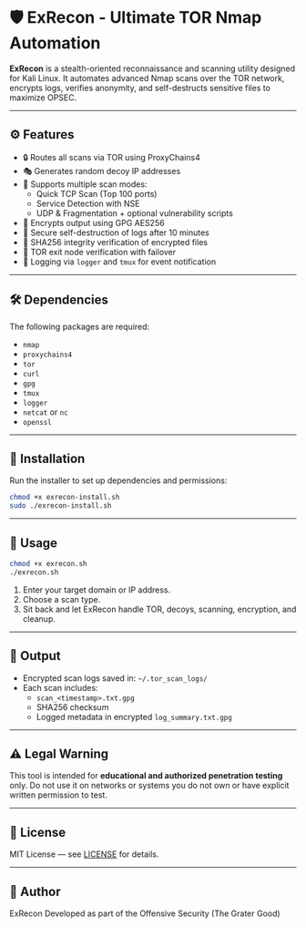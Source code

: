 
# 🛡️ ExRecon - Ultimate TOR Nmap Automation

**ExRecon** is a stealth-oriented reconnaissance and scanning utility designed for Kali Linux. It automates advanced Nmap scans over the TOR network, encrypts logs, verifies anonymity, and self-destructs sensitive files to maximize OPSEC.

---

## ⚙️ Features

- 🔒 Routes all scans via TOR using ProxyChains4
- 🎭 Generates random decoy IP addresses
- 📜 Supports multiple scan modes:
  - Quick TCP Scan (Top 100 ports)
  - Service Detection with NSE
  - UDP & Fragmentation + optional vulnerability scripts
- 🧪 Encrypts output using GPG AES256
- 🧼 Secure self-destruction of logs after 10 minutes
- 📌 SHA256 integrity verification of encrypted files
- 📡 TOR exit node verification with failover
- 🧾 Logging via `logger` and `tmux` for event notification

---

## 🛠️ Dependencies

The following packages are required:

- `nmap`
- `proxychains4`
- `tor`
- `curl`
- `gpg`
- `tmux`
- `logger`
- `netcat` or `nc`
- `openssl`

---

## 🔧 Installation

Run the installer to set up dependencies and permissions:

```bash
chmod +x exrecon-install.sh
sudo ./exrecon-install.sh
```

---

## 🚀 Usage

```bash
chmod +x exrecon.sh
./exrecon.sh
```

1. Enter your target domain or IP address.
2. Choose a scan type.
3. Sit back and let ExRecon handle TOR, decoys, scanning, encryption, and cleanup.

---

## 📁 Output

- Encrypted scan logs saved in: `~/.tor_scan_logs/`
- Each scan includes:
  - `scan_<timestamp>.txt.gpg`
  - SHA256 checksum
  - Logged metadata in encrypted `log_summary.txt.gpg`

---

## ⚠️ Legal Warning

This tool is intended for **educational and authorized penetration testing** only. Do not use it on networks or systems you do not own or have explicit written permission to test.

---

## 📜 License

MIT License — see [LICENSE](LICENSE) for details.

---

## 🧠 Author
ExRecon
Developed as part of the Offensive Security (The Grater Good)
